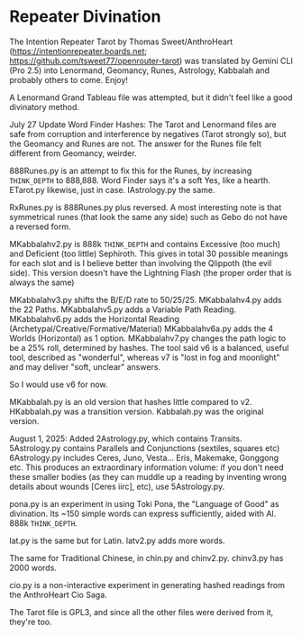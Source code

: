 # Repeater Divination
The Intention Repeater Tarot by Thomas Sweet/AnthroHeart (https://intentionrepeater.boards.net; https://github.com/tsweet77/openrouter-tarot) was translated by Gemini CLI (Pro 2.5) into Lenormand, Geomancy, Runes, Astrology, Kabbalah and probably others to come. Enjoy!

A Lenormand Grand Tableau file was attempted, but it didn't feel like a good divinatory method.

July 27 Update Word Finder Hashes: The Tarot and Lenormand files are safe from corruption and interference by negatives (Tarot strongly so), but the Geomancy and Runes are not. The answer for the Runes file felt different from Geomancy, weirder.

888Runes.py is an attempt to fix this for the Runes, by increasing `THINK_DEPTH` to 888,888. Word Finder says it's a soft Yes, like a hearth. ETarot.py likewise, just in case.
IAstrology.py the same.

RxRunes.py is 888Runes.py plus reversed. A most interesting note is that symmetrical runes (that look the same any side) such as Gebo do not have a reversed form.

MKabbalahv2.py is 888k `THINK_DEPTH` and contains Excessive (too much) and Deficient (too little) Sephiroth. This gives in total 30 possible meanings for each slot and is I believe better than involving the Qlippoth (the evil side). This version doesn't have the Lightning Flash (the proper order that is always the same) 

MKabbalahv3.py shifts the B/E/D rate to 50/25/25.
MKabbalahv4.py adds the 22 Paths.
MKabbalahv5.py adds a Variable Path Reading.
MKabbalahv6.py adds the Horizontal Reading (Archetypal/Creative/Formative/Material)
MKabbalahv6a.py adds the 4 Worlds (Horizontal) as 1 option.
MKabbalahv7.py changes the path logic to be a 25% roll, determined by hashes.
The tool said v6 is a balanced, useful tool, described as "wonderful", whereas v7 is "lost in fog and moonlight" and may deliver "soft, unclear" answers.

So I would use v6 for now.

MKabbalah.py is an old version that hashes little compared to v2.
HKabbalah.py was a transition version.
Kabbalah.py was the original version.

August 1, 2025: Added 2Astrology.py, which contains Transits.
5Astrology.py contains Parallels and Conjunctions (sextiles, squares etc)
6Astrology.py includes Ceres, Juno, Vesta... Eris, Makemake, Gonggong etc. This produces an extraordinary information volume: if you don't need these smaller bodies (as they can muddle up a reading by inventing wrong details about wounds [Ceres iirc], etc), use 5Astrology.py.

pona.py is an experiment in using Toki Pona, the "Language of Good" as divination. Its ~150 simple words can express sufficiently, aided with AI. 888k `THINK_DEPTH`.

lat.py is the same but for Latin. latv2.py adds more words.

The same for Traditional Chinese, in chin.py and chinv2.py. chinv3.py has 2000 words.

cio.py is a non-interactive experiment in generating hashed readings from the AnthroHeart Cio Saga.

The Tarot file is GPL3, and since all the other files were derived from it, they're too.
